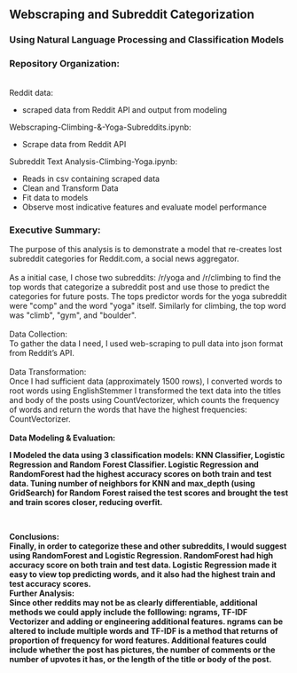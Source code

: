 ## Webscraping and Subreddit Categorization
### Using Natural Language Processing and Classification Models

### Repository Organization:
<br>
Reddit data:
<ul>
  <li>scraped data from Reddit API and output from modeling</li>
</ul>
Webscraping-Climbing-&-Yoga-Subreddits.ipynb:
<ul>
  <li>Scrape data from Reddit API</li>
</ul>
Subreddit Text Analysis-Climbing-Yoga.ipynb:
<ul>
  <li>Reads in csv containing scraped data</li>
  <li>Clean and Transform Data</li>
  <li>Fit data to models</li>
  <li>Observe most indicative features and evaluate model performance</li>
</ul>

### Executive Summary:
The purpose of this analysis is to demonstrate a model that re-creates lost subreddit categories for Reddit.com, a social news aggregator.
<br>
<br>
As a initial case, I chose two subreddits: /r/yoga and /r/climbing to find the top words that categorize a subreddit post and use those to predict the categories for future posts. The tops predictor words for the yoga subreddit  were "comp" and the word "yoga" itself. Similarly for climbing, the top word was "climb", "gym", and "boulder".
<br>
<br>
Data Collection: <br>
To gather the data I need, I used web-scraping to pull data into json format from Reddit’s API.
<br>
<br>
Data Transformation:<br>
Once I had sufficient data (approximately 1500 rows), I converted words to root words using EnglishStemmer I transformed the text data into  the titles and body of the posts using CountVectorizer, which counts the frequency of words and return the words that have the highest frequencies: CountVectorizer.
<br>
<br>
<b>Data Modeling & Evaluation:<b> <br>
<p>I Modeled the data using 3 classification models: KNN Classifier, Logistic Regression and Random Forest Classifier. Logistic Regression and RandomForest had the highest accuracy scores on both train and test data. Tuning number of neighbors for KNN and max_depth (using GridSearch) for Random Forest raised the test scores and brought the test and train scores closer, reducing overfit.</p>
<br>

Conclusions:<br>
Finally, in order to categorize these and other subreddits, I would suggest using RandomForest and Logistic Regression. RandomForest had high accuracy score on both train and test data. Logistic Regression made it easy to view top predicting words, and it also had the highest train and test accuracy scores.
<br>
Further Analysis:<br>
Since other reddits  may not be as clearly differentiable, additional methods we could apply include the folllowing: ngrams, TF-IDF Vectorizer and adding or engineering additional features. ngrams can be altered to include multiple words and TF-IDF is a method that returns of proportion of frequency for word features. Additional features could include whether the post has pictures, the number of comments or the number of upvotes it has, or the length of the title or body of the post.
